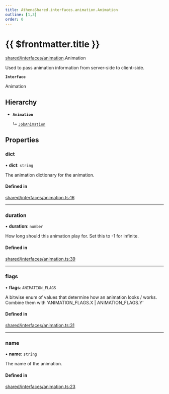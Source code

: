 ```yaml
---
title: AthenaShared.interfaces.animation.Animation
outline: [1,3]
order: 0
---
```


# {{ $frontmatter.title }}


[shared/interfaces/animation](../modules/shared_interfaces_animation.md).Animation

Used to pass animation information from server-side to client-side.

**`Interface`**

Animation

## Hierarchy

- **`Animation`**

  ↳ [`JobAnimation`](shared_interfaces_animation_JobAnimation.md)

## Properties

### dict

• **dict**: `string`

The animation dictionary for the animation.

#### Defined in

[shared/interfaces/animation.ts:16](https://github.com/Stuyk/altv-athena/blob/71db7b8/src/core/shared/interfaces/animation.ts#L16)

___

### duration

• **duration**: `number`

How long should this animation play for.
Set this to -1 for infinite.

#### Defined in

[shared/interfaces/animation.ts:39](https://github.com/Stuyk/altv-athena/blob/71db7b8/src/core/shared/interfaces/animation.ts#L39)

___

### flags

• **flags**: `ANIMATION_FLAGS`

A bitwise enum of values that determine how an animation looks / works.
Combine them with 'ANIMATION_FLAGS.X | ANIMATION_FLAGS.Y'

#### Defined in

[shared/interfaces/animation.ts:31](https://github.com/Stuyk/altv-athena/blob/71db7b8/src/core/shared/interfaces/animation.ts#L31)

___

### name

• **name**: `string`

The name of the animation.

#### Defined in

[shared/interfaces/animation.ts:23](https://github.com/Stuyk/altv-athena/blob/71db7b8/src/core/shared/interfaces/animation.ts#L23)
